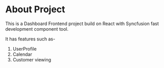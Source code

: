 # About Project

This is a Dashboard Frontend project build on React with Syncfusion fast development component tool.

It has features such as-

1. UserProfile
7. Calendar
8. Customer viewing

